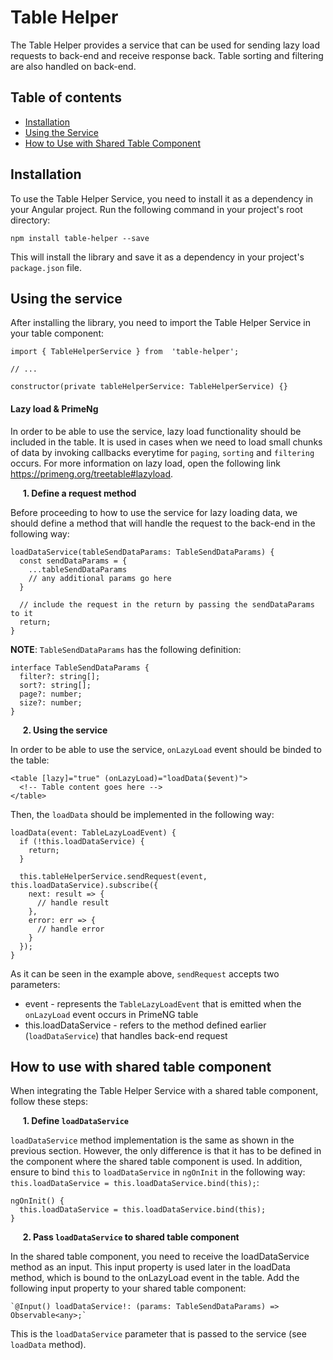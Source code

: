 
# Table Helper


The Table Helper provides a service that can be used for sending lazy load requests to back-end and receive response back. Table sorting and filtering are also handled on back-end.


## Table of contents

- [Installation](#installation)
- [Using the Service](#using-the-service)
- [How to Use with Shared Table Component](#how-to-use-with-shared-table-component)


## Installation


To use the Table Helper Service, you need to install it as a dependency in your Angular project. Run the following command in your project's root directory:

`npm install table-helper --save`

This will install the library and save it as a dependency in your project's `package.json` file.


## Using the service


After installing the library, you need to import the Table Helper Service in your table component:

    import { TableHelperService } from  'table-helper';
    
    // ...

    constructor(private tableHelperService: TableHelperService) {}

#### Lazy load & PrimeNg

In order to be able to use the service, lazy load functionality should be included in the table. It is used in cases when we need to load small chunks of data by invoking callbacks everytime for `paging`, `sorting` and `filtering` occurs. For more information on lazy load, open the following link https://primeng.org/treetable#lazyload.

&nbsp;&nbsp;&nbsp;&nbsp;&nbsp;**1. Define a request method**

Before proceeding to how to use the service for lazy loading data, we should define a method that will handle the request to the back-end in the following way:

    loadDataService(tableSendDataParams: TableSendDataParams) {
      const sendDataParams = {
        ...tableSendDataParams
        // any additional params go here
      }
      
      // include the request in the return by passing the sendDataParams to it
      return;
    }

**NOTE**: `TableSendDataParams` has the following definition:

    interface TableSendDataParams {
      filter?: string[];
      sort?: string[];
      page?: number;
      size?: number;
    }

&nbsp;&nbsp;&nbsp;&nbsp;&nbsp;**2. Using the service**

In order to be able to use the service, `onLazyLoad` event should be binded to the table:

    <table [lazy]="true" (onLazyLoad)="loadData($event)">
      <!-- Table content goes here -->
    </table>

Then, the `loadData` should be implemented in the following way:

    loadData(event: TableLazyLoadEvent) {
      if (!this.loadDataService) {
        return;
      }
      
      this.tableHelperService.sendRequest(event, this.loadDataService).subscribe({
        next: result => {
          // handle result
        },
        error: err => {
          // handle error
        }
      });
    }

As it can be seen in the example above, `sendRequest` accepts two parameters:

 - event - represents the `TableLazyLoadEvent` that is emitted when the `onLazyLoad` event occurs in PrimeNG table
 - this.loadDataService - refers to the method defined earlier (`loadDataService`) that handles back-end request


## How to use with shared table component

When integrating the Table Helper Service with a shared table component, follow these steps:

&nbsp;&nbsp;&nbsp;&nbsp;&nbsp;**1. Define `loadDataService`**

`loadDataService` method implementation is the same as shown in the previous section. However, the only difference is that it has to be defined in the component where the shared table component is used. In addition, ensure to bind `this` to `loadDataService` in `ngOnInit` in the following way: `this.loadDataService = this.loadDataService.bind(this);`:

    ngOnInit() {
      this.loadDataService = this.loadDataService.bind(this);
    }

&nbsp;&nbsp;&nbsp;&nbsp;&nbsp;**2. Pass `loadDataService` to shared table component**

In the shared table component, you need to receive the loadDataService method as an input. This input property is used later in the loadData method, which is bound to the onLazyLoad event in the table. Add the following input property to your shared table component:


    `@Input() loadDataService!: (params: TableSendDataParams) => Observable<any>;`

This is the `loadDataService` parameter that is passed to the service (see `loadData` method).
